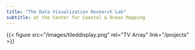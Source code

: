 ```yaml
---
title: "The Data Visualization Research Lab"
subtitle: at the Center for Coastal & Ocean Mapping
---
```


{{< figure src="/images/tileddisplay.png" rel="TV Array" link="/projects" >}}  

 &nbsp;
